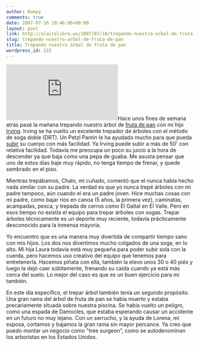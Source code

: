 ```yaml
---
author: Rompy
comments: true
date: 2007-07-16 20:46:06+00:00
layout: post
link: http://alairelibre.ws/2007/07/16/trepando-nuestro-arbol-de-fruta-de-pan
slug: trepando-nuestro-arbol-de-fruta-de-pan
title: Trepando nuestro árbol de fruta de pan
wordpress_id: 215
---
```


![Irving y yo](http://alairelibre.ws/gallery/main.php?g2_view=core.DownloadItem&g2_itemId=22332&g2_serialNumber=3)Hace unos fines de semana atrás pasé la mañana trepando nuestro árbol de [fruta de pan](http://alairelibre.ws/gallery/v/FrutaDePan/DSC04703.JPG.html) con mi hijo [Irving](http://alairelibre.ws/gallery/v/FrutaDePan/P7010342.JPG.html). Irving se ha vuelto un excelente trepador de árboles con el método de soga doble (DRT). Un Petzl Pantin le ha ayudado mucho para que pueda [subir](http://) su cuerpo con más facilidad. Ya Irving puede subir a más de 50' con relativa facilidad. Todavía me preocupa un poco su juicio a la hora de descender ya que baja como una pepa de guaba. Me asusta pensar que uno de estos días baje muy rápido, no tenga tiempo de frenar, y quede sembrado en el piso.

Mientras trepábamos, Chalo, mi cuñado, comentó que el nunca había hecho nada similar con su padre. La verdad es que yo nunca trepé árboles con mi padre tampoco, aún cuando el era un padre joven. Hice muchas cosas con mi padre, como bajar ríos en canoa (5 años, la primera vez), caminatas, acampadas, pesca, y trepada de cerros como El Gaital en El Valle. Pero en esos tiempo no existía el equipo para trepar árboles con sogas. Trepar árboles técnicamente es un deporte muy reciente, todavía prácticamente desconocido para la inmensa mayoría.

Yo encuentro que es una manera muy divertida de compartir tiempo sano con mis hijos. Los dos nos divertimos mucho colgados de una soga, en lo alto. Mi hija Laura todavía está muy pequeña para poder subir sola con la cuerda, pero hacemos uso creativo del equipo que tenemos para entretenerla. Hacemos piñata con ella, también la elevo unos 30 o 40 piés y luego la dejó caer súbitamente, frenando su caída cuando ya está más cerca del suelo. Lo mejor del caso es que es un buen ejercicio para mi también.

En este día específico, el trepar árbol también tenía un segundo propósito. Una gran rama del árbol de fruta de pan se había muerto y estaba precariamente situada sobre nuestra piscina. Se había vuelto un peligro, como una espada de Damocles, que estaba esperando causar un accidente en un futuro no muy lejano. Con un serrucho, y la ayuda de Lorena, mi esposa, cortamos y bajamos la gran rama sin mayor percance. Ya creo que puedo montar un negocio como "tree surgeon", como se autodenominan los arboristas en los Estados Unidos.

